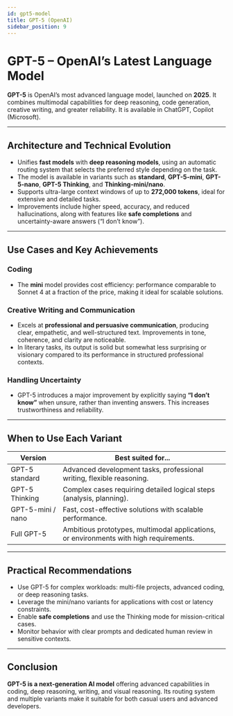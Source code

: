 ```yaml
---
id: gpt5-model
title: GPT-5 (OpenAI)
sidebar_position: 9
---
```


# GPT-5 – OpenAI’s Latest Language Model

**GPT-5** is OpenAI’s most advanced language model, launched on **2025**. It combines multimodal capabilities for deep reasoning, code generation, creative writing, and greater reliability. It is available in ChatGPT, Copilot (Microsoft).

---

## Architecture and Technical Evolution

- Unifies **fast models** with **deep reasoning models**, using an automatic routing system that selects the preferred style depending on the task.  
- The model is available in variants such as **standard**, **GPT-5-mini**, **GPT-5-nano**, **GPT-5 Thinking**, and **Thinking-mini/nano**.  
- Supports ultra-large context windows of up to **272,000 tokens**, ideal for extensive and detailed tasks.  
- Improvements include higher speed, accuracy, and reduced hallucinations, along with features like **safe completions** and uncertainty-aware answers (“I don’t know”).  

---

## Use Cases and Key Achievements

### Coding
- The **mini** model provides cost efficiency: performance comparable to Sonnet 4 at a fraction of the price, making it ideal for scalable solutions.  

### Creative Writing and Communication
- Excels at **professional and persuasive communication**, producing clear, empathetic, and well-structured text. Improvements in tone, coherence, and clarity are noticeable.  
- In literary tasks, its output is solid but somewhat less surprising or visionary compared to its performance in structured professional contexts.  

### Handling Uncertainty
- GPT-5 introduces a major improvement by explicitly saying **“I don’t know”** when unsure, rather than inventing answers. This increases trustworthiness and reliability.  

---

## When to Use Each Variant

| Version              | Best suited for...                                                                     |
|----------------------|-----------------------------------------------------------------------------------------|
| GPT-5 standard       | Advanced development tasks, professional writing, flexible reasoning.                  |
| GPT-5 Thinking       | Complex cases requiring detailed logical steps (analysis, planning).                   |
| GPT-5-mini / nano    | Fast, cost-effective solutions with scalable performance.                               |
| Full GPT-5           | Ambitious prototypes, multimodal applications, or environments with high requirements. |

---

## Practical Recommendations

- Use GPT-5 for complex workloads: multi-file projects, advanced coding, or deep reasoning tasks.  
- Leverage the mini/nano variants for applications with cost or latency constraints.  
- Enable **safe completions** and use the Thinking mode for mission-critical cases.  
- Monitor behavior with clear prompts and dedicated human review in sensitive contexts.  

---

## Conclusion

**GPT-5 is a next-generation AI model** offering advanced capabilities in coding, deep reasoning, writing, and visual reasoning. Its routing system and multiple variants make it suitable for both casual users and advanced developers.  

